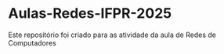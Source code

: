 # Aulas-Redes-IFPR-2025
Este repositório foi criado para as atividade da aula de Redes de Computadores
